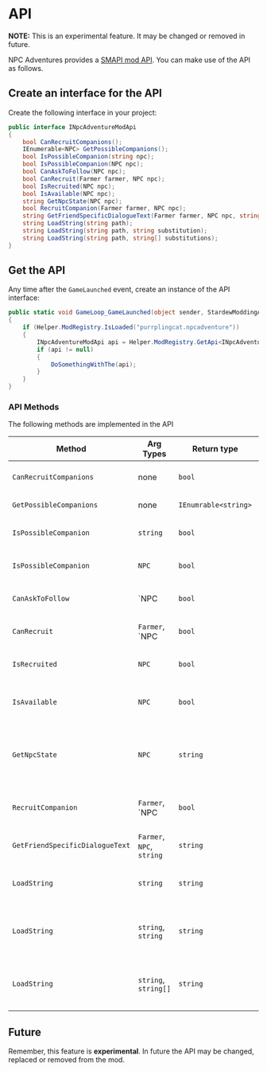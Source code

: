 # API

**NOTE:** This is an experimental feature. It may be changed or removed in future.  

NPC Adventures provides a [SMAPI mod API](https://stardewvalleywiki.com/Modding:Modder_Guide/APIs/Integrations#Mod-provided_APIs). You can make use of the API as follows.

## Create an interface for the API

Create the following interface in your project:

```cs
public interface INpcAdventureModApi
{
    bool CanRecruitCompanions();
    IEnumerable<NPC> GetPossibleCompanions();
    bool IsPossibleCompanion(string npc);
    bool IsPossibleCompanion(NPC npc);
    bool CanAskToFollow(NPC npc);
    bool CanRecruit(Farmer farmer, NPC npc);
    bool IsRecruited(NPC npc);
    bool IsAvailable(NPC npc);
    string GetNpcState(NPC npc);
    bool RecruitCompanion(Farmer farmer, NPC npc);
    string GetFriendSpecificDialogueText(Farmer farmer, NPC npc, string key);
    string LoadString(string path);
    string LoadString(string path, string substitution);
    string LoadString(string path, string[] substitutions);
}
```

## Get the API 

Any time after the `GameLaunched` event, create an instance of the API interface:

```cs
public static void GameLoop_GameLaunched(object sender, StardewModdingAPI.Events.GameLaunchedEventArgs e)
{
    if (Helper.ModRegistry.IsLoaded("purrplingcat.npcadventure"))
    {
        INpcAdventureModApi api = Helper.ModRegistry.GetApi<INpcAdventureModApi>("purrplingcat.npcadventure");
        if (api != null)
        {
            DoSomethingWithThe(api);
        }
    }
}
```

### API Methods

The following methods are implemented in the API

| Method                            | Arg Types                                 | Return type              | Description                                                                                              |
| --------------------------------- | ----------------------------------------- | ------------------------ | -------------------------------------------------------------------------- |
| `CanRecruitCompanions`            | none                                      | `bool`                   | Returns `true` if player is eligible to recruit followers in general.      |
| `GetPossibleCompanions`           | none                                      | `IEnumrable<string>`     | Provides a list of possible companions.                       |
| `IsPossibleCompanion`             | `string`                                  | `bool`                   | Returns `true` if the named NPC is a possible companion.     |
| `IsPossibleCompanion`             | `NPC`                                     | `bool`                   | Returns `true` if the given NPC is a possible companion.     |
| `CanAskToFollow`                  | `NPC                                      | `bool`                   | Returns `true` if the given NPC is ready to be asked to follow.            |
| `CanRecruit`                      | `Farmer`, `NPC                            | `bool`                   | Returns `true` if the given NPC can be recruited by the given farmer.            |
| `IsRecruited`                     | `NPC`                                     | `bool`                   | Returns `true` if the given NPC is currently recruited by the player.   |
| `IsAvailable`                     | `NPC`                                     | `bool`                   | Returns `true` if the given NPC is currently available to be recruited by the player.   |
| `GetNpcState`                     | `NPC`                                     | `string`                 | Returns a string describing the recruitment state for the NPC  (RESET, AVAILABLE, RECRUITED, UNAVAILABLE)  or null if error. |
| `RecruitCompanion`                | `Farmer`, `NPC                            | `bool`                   | Recruits the NPC and returns `true` if the given NPC was recruited successfully.            |
| `GetFriendSpecificDialogueText`   | `Farmer`, `NPC`, `string`                 | `string`                 | Returns a string from the mod's [assets/Dialogue](https://github.com/purrplingcat/PurrplingMod/tree/master/assets/Dialogue) folder for the given NPC.    |
| `LoadString`                      | `string`                                  | `string`                 | Returns a string from the mod's [assets/Strings/Strings.json](https://github.com/purrplingcat/PurrplingMod/blob/master/assets/Strings/Strings.json) file. |
| `LoadString`                      | `string`, `string`                        | `string`                 | Returns a string from the mod's [assets/Strings/Strings.json](https://github.com/purrplingcat/PurrplingMod/blob/master/assets/Strings/Strings.json) file with a single substitution for `{0}`. |
| `LoadString`                      | `string`, `string[]`                      | `string`                 | Returns a string from the mod's [assets/Strings/Strings.json](https://github.com/purrplingcat/PurrplingMod/blob/master/assets/Strings/Strings.json) file with multiple `{n}` substitutions. |

## Future

Remember, this feature is **experimental**. In future the API may be changed, replaced or removed from the mod. 


